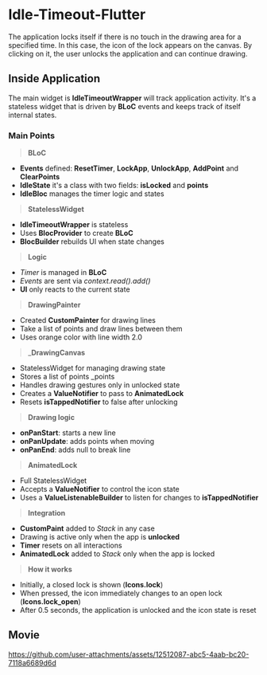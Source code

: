 # Idle-Timeout-Flutter

The application locks itself if there is no touch in the drawing area for a specified time. In this case, the icon of the lock appears on the canvas. By clicking on it, the user unlocks the application and can continue drawing.

## Inside Application

The main widget is __IdleTimeoutWrapper__ will track application activity. It's a stateless widget that is driven by __BLoC__ events and keeps track of itself internal states.

### Main Points

> __BLoC__
  * __Events__ defined: __ResetTimer__, __LockApp__, __UnlockApp__, __AddPoint__ and __ClearPoints__
  * __IdleState__ it's a class with two fields: __isLocked__ and __points__
  * __IdleBloc__ manages the timer logic and states
     
> __StatelessWidget__
  * __IdleTimeoutWrapper__ is stateless
  * Uses __BlocProvider__ to create __BLoC__
  * __BlocBuilder__ rebuilds UI when state changes
     
> __Logic__
  * _Timer_ is managed in __BLoC__
  * _Events_ are sent via _context.read<IdleBloc>().add()_
  * __UI__ only reacts to the current state

> __DrawingPainter__
  * Created __CustomPainter__ for drawing lines
  * Take a list of points and draw lines between them
  * Uses orange color with line width 2.0
    
> ___DrawingCanvas__
  * StatelessWidget for managing drawing state
  * Stores a list of points _points
  * Handles drawing gestures only in unlocked state
  * Creates a __ValueNotifier<bool>__ to pass to __AnimatedLock__
  * Resets __isTappedNotifier__ to false after unlocking
    
> __Drawing logic__
  * __onPanStart__: starts a new line
  * __onPanUpdate__: adds points when moving
  * __onPanEnd__: adds null to break line

> __AnimatedLock__
 * Full StatelessWidget
 * Accepts a __ValueNotifier<bool>__ to control the icon state
 * Uses a __ValueListenableBuilder__ to listen for changes to __isTappedNotifier__

> __Integration__
  * __CustomPaint__ added to _Stack_ in any case
  * Drawing is active only when the app is __unlocked__
  * __Timer__ resets on all interactions
  * __AnimatedLock__ added to _Stack_ only when the app is locked

> __How it works__
* Initially, a closed lock is shown (__Icons.lock__)
* When pressed, the icon immediately changes to an open lock (__Icons.lock_open__)
* After 0.5 seconds, the application is unlocked and the icon state is reset

## Movie

https://github.com/user-attachments/assets/12512087-abc5-4aab-bc20-7118a6689d6d

  

